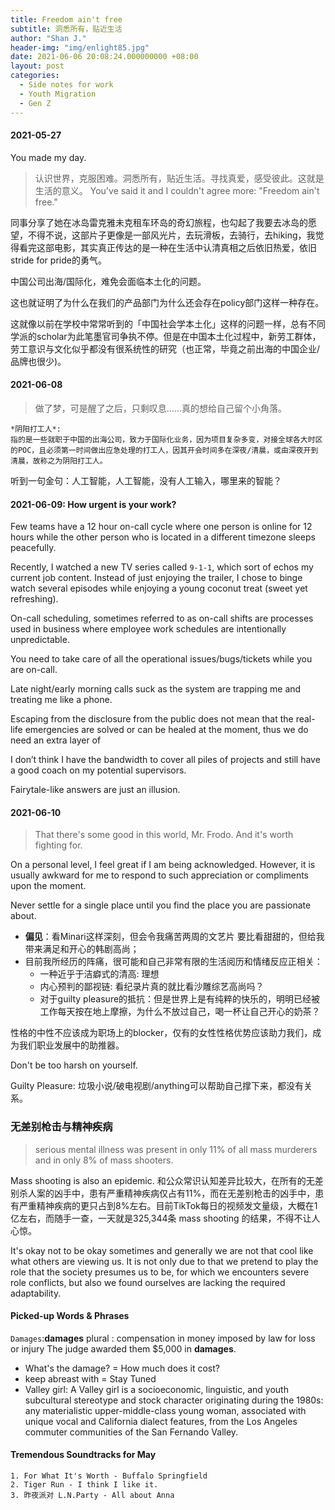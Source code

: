 ```yaml
---
title: Freedom ain't free
subtitle: 洞悉所有，贴近生活
author: "Shan J."
header-img: "img/enlight85.jpg"
date: 2021-06-06 20:08:24.000000000 +08:00
layout: post
categories:
  - Side notes for work
  - Youth Migration
  - Gen Z
---
```


#### 2021-05-27

You made my day.

> 认识世界，克服困难。洞悉所有，贴近生活。寻找真爱，感受彼此。这就是生活的意义。
> You've said it and I couldn't agree more: "Freedom ain't free."

同事分享了她在冰岛雷克雅未克租车环岛的奇幻旅程，也勾起了我要去冰岛的愿望，不得不说，这部片子更像是一部风光片，去玩滑板，去骑行，去hiking，我觉得看完这部电影，其实真正传达的是一种在生活中认清真相之后依旧热爱，依旧stride for pride的勇气。

中国公司出海/国际化，难免会面临本土化的问题。

这也就证明了为什么在我们的产品部门为什么还会存在policy部门这样一种存在。

这就像以前在学校中常常听到的「中国社会学本土化」这样的问题一样，总有不同学派的scholar为此笔墨官司争执不停。但是在中国本土化过程中，新劳工群体，劳工意识与文化似乎都没有很系统性的研究（也正常，毕竟之前出海的中国企业/品牌也很少)。

#### 2021-06-08

> 做了梦，可是醒了之后，只剩叹息……真的想给自己留个小角落。

```` SAS
*阴阳打工人*:
指的是一些就职于中国的出海公司，致力于国际化业务，因为项目复杂多变，对接全球各大时区的POC，且必须第一时间做出应急处理的打工人，因其开会时间多在深夜/清晨，或由深夜开到清晨，故称之为阴阳打工人。
````

听到一句金句：人工智能，人工智能，没有人工输入，哪里来的智能？

#### 2021-06-09: How urgent is your work?

Few teams have a 12 hour on-call cycle where one person is online for 12 hours while the other person who is located in a different timezone sleeps peacefully.

Recently, I watched a new TV series called `9-1-1`, which sort of echos my current job content. Instead of just enjoying the trailer, I chose to binge watch several episodes while enjoying a young coconut treat (sweet yet refreshing).

On-call scheduling, sometimes referred to as on-call shifts are processes used in business where employee work schedules are intentionally unpredictable.

You need to take care of all the operational issues/bugs/tickets while you are on-call.

Late night/early morning calls suck as the system are trapping me and treating me like a phone.  

Escaping from the disclosure from the public does not mean that the real-life emergencies are solved or can be healed at the moment, thus we do need an extra layer of

I don’t think I have the bandwidth to cover all piles of projects and still have a good coach on my potential supervisors.

Fairytale-like answers are just an illusion.


#### 2021-06-10

> That there's some good in this world, Mr. Frodo. And it's worth fighting for.

On a personal level, I feel great if I am being acknowledged. However, it is usually awkward for me to respond to such appreciation or compliments upon the moment.

Never settle for a single place until you find the place you are passionate about.

* **偏见**：看Minari这样深刻，但会令我痛苦两周的文艺片 要比看甜甜的，但给我带来满足和开心的韩剧高尚；
* 目前我所经历的阵痛，很可能和自己非常有限的生活阅历和情绪反应正相关：
  * 一种近乎于洁癖式的清高: 理想
  * 内心预判的鄙视链: 看纪录片真的就比看沙雕综艺高尚吗？
  * 对于guilty pleasure的抵抗：但是世界上是有纯粹的快乐的，明明已经被工作每天按在地上摩擦，为什么不放过自己，喝一杯让自己开心的奶茶？

性格的中性不应该成为职场上的blocker，仅有的女性性格优势应该助力我们，成为我们职业发展中的助推器。

Don't be too harsh on yourself.

Guilty Pleasure: 垃圾小说/破电视剧/anything可以帮助自己撑下来，都没有关系。

### 无差别枪击与精神疾病

> serious mental illness was present in only 11% of all mass murderers and in only 8% of mass shooters.

Mass shooting is also an epidemic.
和公众常识认知差异比较大，在所有的无差别杀人案的凶手中，患有严重精神疾病仅占有11%，而在无差别枪击的凶手中，患有严重精神疾病的更只占到8%左右。目前TikTok每日的视频发文量级，大概在1亿左右，而随手一查，一天就是325,344条 mass shooting 的结果，不得不让人心惊。

It's okay not to be okay sometimes and generally we are not that cool like what others are viewing us. It is not only due to that we pretend to play the role that the society presumes us to be, for which we encounters severe role conflicts, but also we found ourselves are lacking the required adaptability.


#### Picked-up Words & Phrases

`Damages`:**damages** plural : compensation in money imposed by law for loss or injury The judge awarded them $5,000 in **damages**.

* What's the damage?  = How much does it cost?
* keep abreast with  = Stay Tuned
* Valley girl: A Valley girl is a socioeconomic, linguistic, and youth subcultural stereotype and stock character originating during the 1980s: any materialistic upper-middle-class young woman, associated with unique vocal and California dialect features, from the Los Angeles commuter communities of the San Fernando Valley.

#### Tremendous Soundtracks for May

````SAS
1. For What It's Worth - Buffalo Springfield
2. Tiger Run - I think I like it.
3. 昨夜派对 L.N.Party - All about Anna
````
